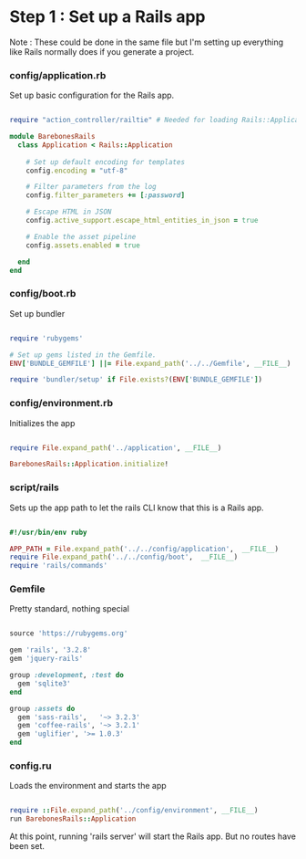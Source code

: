 # Step 1 : Set up a Rails app

Note : These could be done in the same file but I'm setting up everything like Rails normally does if you generate a project.

### config/application.rb

Set up basic configuration for the Rails app.

```ruby

require "action_controller/railtie" # Needed for loading Rails::Application

module BarebonesRails
  class Application < Rails::Application
    
    # Set up default encoding for templates
    config.encoding = "utf-8"

    # Filter parameters from the log
    config.filter_parameters += [:password]

    # Escape HTML in JSON
    config.active_support.escape_html_entities_in_json = true

    # Enable the asset pipeline
    config.assets.enabled = true

  end
end

```

### config/boot.rb

Set up bundler

```ruby

require 'rubygems'

# Set up gems listed in the Gemfile.
ENV['BUNDLE_GEMFILE'] ||= File.expand_path('../../Gemfile', __FILE__)

require 'bundler/setup' if File.exists?(ENV['BUNDLE_GEMFILE'])

```

### config/environment.rb

Initializes the app

```ruby

require File.expand_path('../application', __FILE__)

BarebonesRails::Application.initialize!

```

### script/rails

Sets up the app path to let the rails CLI know that this is a Rails app.

```ruby

#!/usr/bin/env ruby

APP_PATH = File.expand_path('../../config/application',  __FILE__)
require File.expand_path('../../config/boot',  __FILE__)
require 'rails/commands'

```

### Gemfile 

Pretty standard, nothing special

```ruby

source 'https://rubygems.org'

gem 'rails', '3.2.8'
gem 'jquery-rails'

group :development, :test do
  gem 'sqlite3'
end

group :assets do
  gem 'sass-rails',   '~> 3.2.3'
  gem 'coffee-rails', '~> 3.2.1'
  gem 'uglifier', '>= 1.0.3'
end

```

### config.ru

Loads the environment and starts the app

```ruby

require ::File.expand_path('../config/environment', __FILE__)
run BarebonesRails::Application

```

At this point, running 'rails server' will start the Rails app. But no routes have been set.